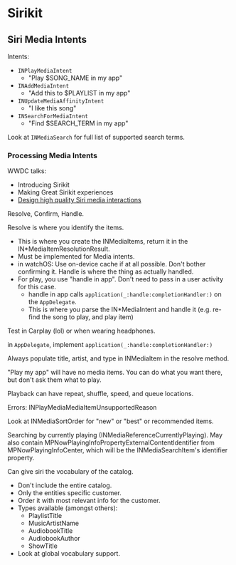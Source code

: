 # Sirikit

## Siri Media Intents

Intents:

- `INPlayMediaIntent`
  - "Play $SONG_NAME in my app"
- `INAddMediaIntent`
  - "Add this to $PLAYLIST in my app"
- `INUpdateMediaAffinityIntent`
  - "I like this song"
- `INSearchForMediaIntent`
  - "Find $SEARCH_TERM in my app"

Look at `INMediaSearch` for full list of supported search terms.

### Processing Media Intents

WWDC talks:

- Introducing Sirikit
- Making Great Sirikit experiences
- [Design high quality Siri media interactions](https://developer.apple.com/videos/play/wwdc2020/10060)

Resolve, Confirm, Handle.

Resolve is where you identify the items.
 - This is where you create the INMediaItems, return it in the IN*MediaItemResolutionResult.
 - Must be implemented for Media intents.
 - in watchOS: Use on-device cache if at all possible.
Don't bother confirming it.
Handle is where the thing as actually handled.
 - For play, you use "handle in app". Don't need to pass in a user activity for this case.
   - handle in app calls `application(_:handle:completionHandler:)` on the `AppDelegate`.
   - This is where you parse the IN*MediaIntent and handle it (e.g. re-find the song to play, and play item)

Test in Carplay (lol) or when wearing headphones.

in `AppDelegate`, implement `application(_:handle:completionHandler:)`

Always populate title, artist, and type in INMediaItem in the resolve method.

"Play my app" will have no media items. You can do what you want there, but don't ask them what to play.

Playback can have repeat, shuffle, speed, and queue locations.

Errors: INPlayMediaMediaItemUnsupportedReason

Look at INMediaSortOrder for "new" or "best" or recommended items.

Searching by currently playing (INMediaReferenceCurrentlyPlaying). May also contain MPNowPlayingInfoPropertyExternalContentIdentifier from MPNowPlayingInfoCenter, which will be the INMediaSearchItem's identifier property.

Can give siri the vocabulary of the catalog.
- Don't include the entire catalog.
- Only the entities specific customer.
- Order it with most relevant info for the customer.
- Types available (amongst others):
  - PlaylistTitle
  - MusicArtistName
  - AudiobookTitle
  - AudiobookAuthor
  - ShowTitle
- Look at global vocabulary support.
